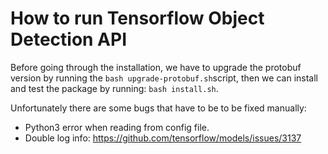 # How to run Tensorflow Object Detection API


Before going through the installation, we have to upgrade the protobuf version by running the `bash upgrade-protobuf.sh`script, then we can install and test the package by running: `bash install.sh`.

Unfortunately there are some bugs that have to be to be fixed manually:

- Python3 error when reading from config file.
- Double log info: https://github.com/tensorflow/models/issues/3137

